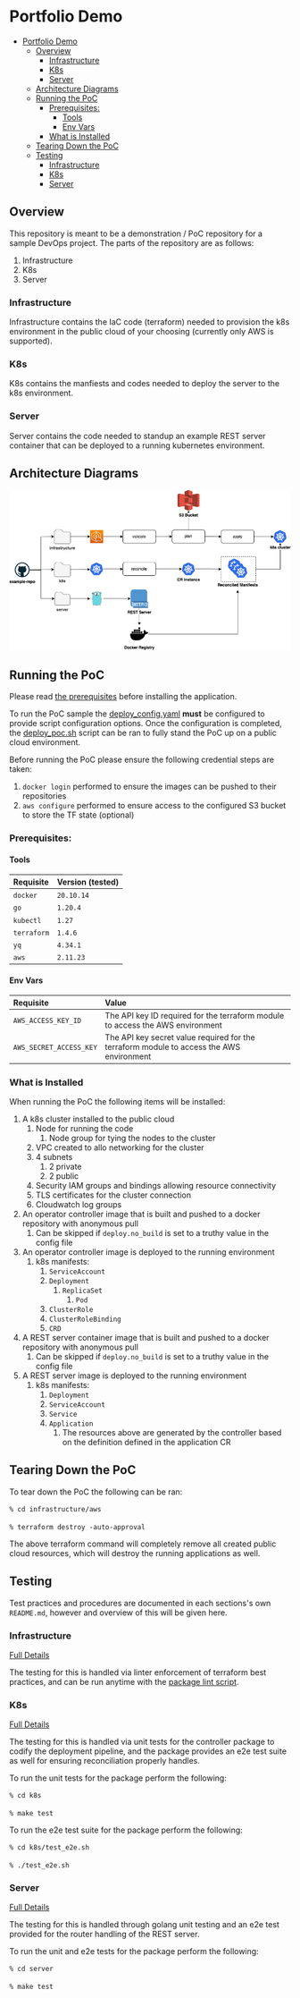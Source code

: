 # Portfolio Demo

- [Portfolio Demo](#portfolio-demo)
  - [Overview](#overview)
    - [Infrastructure](#infrastructure)
    - [K8s](#k8s)
    - [Server](#server)
  - [Architecture Diagrams](#architecture-diagrams)
  - [Running the PoC](#running-the-poc)
    - [Prerequisites:](#prerequisites)
      - [Tools](#tools)
      - [Env Vars](#env-vars)
    - [What is Installed](#what-is-installed)
  - [Tearing Down the PoC](#tearing-down-the-poc)
  - [Testing](#testing)
    - [Infrastructure](#infrastructure-1)
    - [K8s](#k8s-1)
    - [Server](#server-1)

## Overview

This repository is meant to be a demonstration / PoC repository for a sample DevOps project.  The parts of the repository are as follows:

1. Infrastructure
2. K8s
3. Server

### Infrastructure

Infrastructure contains the IaC code (terraform) needed to provision the k8s environment in the public cloud of your choosing (currently only AWS is supported). 

### K8s

K8s contains the manfiests and codes needed to deploy the server to the k8s environment. 

### Server

Server contains the code needed to standup an example REST server container that can be deployed to a running kubernetes environment. 

## Architecture Diagrams

![High Level Arch Diagram for the PoC Repository](images/highlevel.png)

## Running the PoC 

Please read [the prerequisites](#prerequisites) before installing the application. 

To run the PoC sample the [deploy_config.yaml](./deploy_config.yaml) __must__ be configured to provide script configuration options.  Once the configuration is completed, the [deploy_poc.sh](./deploy_poc.sh) script can be ran to fully stand the PoC up on a public cloud environment. 

Before running the PoC please ensure the following credential steps are taken:

1. `docker login` performed to ensure the images can be pushed to their repositories
2. `aws configure` performed to ensure access to the configured S3 bucket to store the TF state (optional)

### Prerequisites:

#### Tools

| Requisite | Version (tested) |
| :-------- | :--------------- |
| `docker` | `20.10.14` |
| `go` | `1.20.4` |
| `kubectl` | `1.27` |
| `terraform` | `1.4.6` | 
| `yq` | `4.34.1` |
| `aws` | `2.11.23` |

#### Env Vars

| Requisite | Value |
| :-------- | :---- |
| `AWS_ACCESS_KEY_ID` | The API key ID required for the terraform module to access the AWS environment |
| `AWS_SECRET_ACCESS_KEY` | The API key secret value required for the terraform module to access the AWS environment |

### What is Installed

When running the PoC the following items will be installed:

1. A k8s cluster installed to the public cloud
   1. Node for running the code
      1. Node group for tying the nodes to the cluster
   2. VPC created to allo networking for the cluster
   3. 4 subnets
      1. 2 private
      2. 2 public
   4. Security IAM groups and bindings allowing resource connectivity 
   5. TLS certificates for the cluster connection
   6. Cloudwatch log groups
2. An operator controller image that is built and pushed to a docker repository with anonymous pull 
   1. Can be skipped if `deploy.no_build` is set to a truthy value in the config file
3. An operator controller image is deployed to the running environment
   1. k8s manifests:
      1. `ServiceAccount`
      2. `Deployment`
         1. `ReplicaSet`
            1. `Pod`
      3. `ClusterRole`
      4. `ClusterRoleBinding`
      5. `CRD`
4. A REST server container image that is built and pushed to a docker repository with anonymous pull 
   1. Can be skipped if `deploy.no_build` is set to a truthy value in the config file
5. A REST server image is deployed to the running environment
   1. k8s manifests:
      1. `Deployment`
      2. `ServiceAccount`
      3. `Service`
      4. `Application`
         1. The resources above are generated by the controller based on the definition defined in the application CR

## Tearing Down the PoC

To tear down the PoC the following can be ran:

```
% cd infrastructure/aws

% terraform destroy -auto-approval
```

The above terraform command will completely remove all created public cloud resources, which will destroy the running applications as well. 

## Testing

Test practices and procedures are documented in each sections's own `README.md`, however and overview of this will be given here.

### Infrastructure

[Full Details](./infrastructure/aws/README.md)

The testing for this is handled via linter enforcement of terraform best practices, and can be run anytime with the [package lint script](./infrastructure/aws/lint).

### K8s

[Full Details](./k8s/README.md)

The testing for this is handled via unit tests for the controller package to codify the deployment pipeline, and the package provides an e2e test suite as well for ensuring reconciliation properly handles. 

To run the unit tests for the package perform the following:

```
% cd k8s

% make test
```

To run the e2e test suite for the package perform the following:

```
% cd k8s/test_e2e.sh

% ./test_e2e.sh
```

### Server

[Full Details](./server/README.md)

The testing for this is handled through golang unit testing and an e2e test provided for the router handling of the REST server.  

To run the unit and e2e tests for the package perform the following:

```
% cd server

% make test
```
